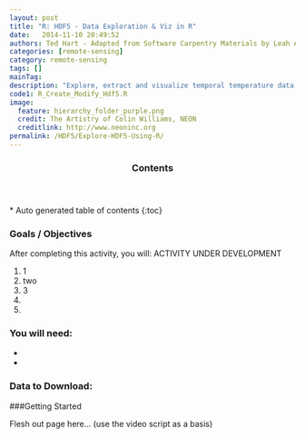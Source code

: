 ```yaml
---
layout: post
title: "R: HDF5 - Data Exploration & Viz in R"
date:   2014-11-10 20:49:52
authors: Ted Hart - Adapted from Software Carpentry Materials by Leah A. Wasser
categories: [remote-sensing]
category: remote-sensing
tags: []
mainTag: 
description: "Explore, extract and visualize temporal temperature data collected from a NEON flux tower from multiple sites and sensors in R. Learn how to extract metadata and how to use nested loops and dplyr to perform more advanced queries and data manipulation."
code1: R_Create_Modify_Hdf5.R
image:
  feature: hierarchy_folder_purple.png
  credit: The Artistry of Colin Williams, NEON
  creditlink: http://www.neoninc.org
permalink: /HDF5/Explore-HDF5-Using-R/
---
```


<section id="table-of-contents" class="toc">
  <header>
    <h3 >Contents</h3>
  </header>
<div id="drawer" markdown="1">
*  Auto generated table of contents
{:toc}
</div>
</section><!-- /#table-of-contents -->



<div id="objectives">
<h3>Goals / Objectives</h3>

After completing this activity, you will:
ACTIVITY UNDER DEVELOPMENT
<ol>
<li> 1</li>
<li> two</li>
<li> 3</li>
<li> </li>
<li> </li>
</ol>


<h3>You will need:</h3>
<ul>
<li>  </li>
<li>  </li>
</ul>

<h3>Data to Download:</h3>

</div>

###Getting Started

Flesh out page here... (use the video script as a basis)


